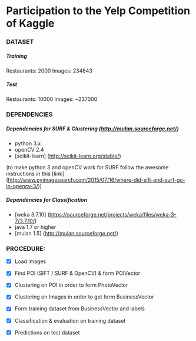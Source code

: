 # Participation to the **Yelp** Competition of Kaggle

### DATASET

##### Training
Restaurants: 2000
Images: 234843

##### Test
Restaurants: 10000
Images: ~237000

### DEPENDENCIES

##### Dependencies for SURF & Clustering (http://mulan.sourceforge.net/)
* python 3.x
* openCV 2.4
* [scikit-learn] (http://scikit-learn.org/stable/)

(to make python 3 and openCV work for SURF follow the awesome instructions in this [link] (http://www.pyimagesearch.com/2015/07/16/where-did-sift-and-surf-go-in-opencv-3/))

##### Dependencies for Classification 
* [weka 3.7.10] (https://sourceforge.net/projects/weka/files/weka-3-7/3.7.10/)
* java 1.7 or higher
* [mulan 1.5] (http://mulan.sourceforge.net/)

### PROCEDURE: 
- [x] Load images
- [x] Find POI (SIFT / SURF & OpenCV) & form POIVector
- [x] Clustering on POI in order to form PhotoVector
- [x] Clustering on Images in order to get form BusinessVector
- [x] Form training dataset from BusinessVector and labels
- [x] Classification & evaluation on training dataset 
- [x] Predictions on test dataset

